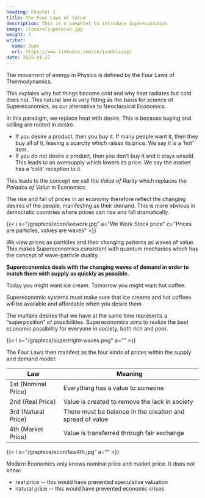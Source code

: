 ```yaml
---
heading: Chapter 2
title: The Four Laws of Value 
description: This is a pamphlet to introduce Supereconomics
image: /covers/superecon.jpg
weight: 5
writer:
  name: Juan
  url: https://www.linkedin.com/in/jundalisay/
date: 2025-01-27
---
```


<!-- How to prevent overheating or humans exhausting or stressing themselves for their economic desires or how to prevent stri or the environemnt with extinction -->

The movement of energy in Physics is defined by the Four Laws of Thermodynamics. 

This explains why hot things become cold and why heat radiates but cold does not. This natural law is very fitting as the basis for science of Supereconomics, as our alternative to Neoclassical Economics.

In this paradigm, we replace heat with desire. This is because buying and selling are rooted in desire.

- If you desire a product, then you buy it. If many people want it, then they buy all of it, leaving a scarcity which raises its price. We say it is a ‘hot’ item. 
- If you do not desire a product, then you don’t buy it and it stays unsold. This leads to an oversupply which lowers its price. We say the market has a ‘cold’ reception to it.

This leads to the concept we call the *Value of Rarity* which replaces the *Paradox of Value* in Economics. 

The rise and fall of prices in an economy therefore reflect the changing desires of the people, manifesting as their demand. This is more obvious in democratic countries where prices can rise and fall dramatically.

{{< i s="/graphics/econ/wework.jpg" a="We Work Stock price" c="Prices are particles, values are waves" >}}


We view prices as particles and their changing patterns as waves of value. This makes Supereconomics consistent with quantum mechanics which has the concept of wave-particle duality.

**Supereconomics deals with the changing waves of demand in order to match them with supply as quickly as possible.** 

Today you might want ice cream. Tomorrow you might want hot coffee.

Supereconomic systems must make sure that ice creams and hot coffees will be available and affordable when you desire them. 

The multiple desires that we have at the same time represents a “superposition” of possibilities. Supereconomics aims to realize the best economic possibility for everyone in society, both rich and poor.


{{< i s="/graphics/super/right-waves.png" a="" >}}


The Four Laws then manifest as the four kinds of prices within the supply and demand model:


Law | Meaning
--- | ---
1st (Nominal Price) | Everything has a value to someone
2nd (Real Price) | Value is created to remove the lack in society 
3rd (Natural Price) | There must be balance in the creation and spread of value
4th (Market Price) | Value is transferred through fair exchange

{{< i s="/graphics/econ/law4th.jpg" a="" >}}



Modern Economics only knows nominal price and market price. It does not know:
- real price -- this would have prevented speculative valuation
- natural price -- this would have prevented economic crises
